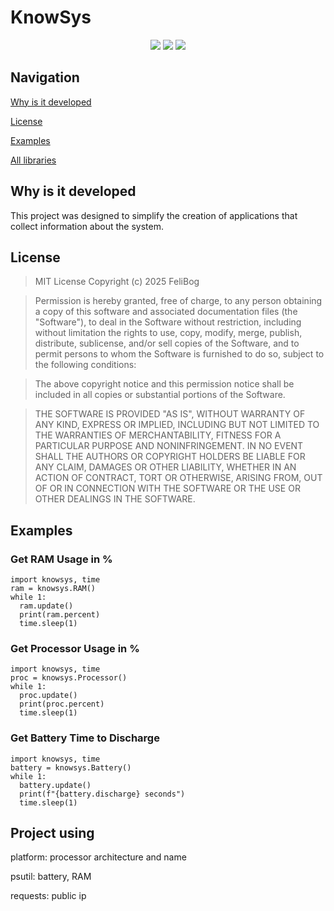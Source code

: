 # KnowSys

<div align="center">
  <img src="https://img.shields.io/github/repo-size/FeliBog/knowsys?style=plastic"/>
  <img src="https://img.shields.io/github/license/FeliBog/knowsys?style=plastic"/>
  <img src="https://tokei.rs/b1/github/FeliBog/knowsys"/>
</div>

## Navigation
[Why is it developed](#why-is-it-developed)

[License](#license)

[Examples](#examples)

[All libraries](#project-using)

## Why is it developed
This project was designed to simplify the creation of applications that collect information about the system.

## License
> MIT License
Copyright (c) 2025 FeliBog

> Permission is hereby granted, free of charge, to any person obtaining a copy
of this software and associated documentation files (the "Software"), to deal
in the Software without restriction, including without limitation the rights
to use, copy, modify, merge, publish, distribute, sublicense, and/or sell
copies of the Software, and to permit persons to whom the Software is
furnished to do so, subject to the following conditions:

> The above copyright notice and this permission notice shall be included in all
copies or substantial portions of the Software. 

> THE SOFTWARE IS PROVIDED "AS IS", WITHOUT WARRANTY OF ANY KIND, EXPRESS OR
IMPLIED, INCLUDING BUT NOT LIMITED TO THE WARRANTIES OF MERCHANTABILITY,
FITNESS FOR A PARTICULAR PURPOSE AND NONINFRINGEMENT. IN NO EVENT SHALL THE
AUTHORS OR COPYRIGHT HOLDERS BE LIABLE FOR ANY CLAIM, DAMAGES OR OTHER
LIABILITY, WHETHER IN AN ACTION OF CONTRACT, TORT OR OTHERWISE, ARISING FROM,
OUT OF OR IN CONNECTION WITH THE SOFTWARE OR THE USE OR OTHER DEALINGS IN THE
SOFTWARE.

## Examples

### Get RAM Usage in %
```
import knowsys, time
ram = knowsys.RAM()
while 1:
  ram.update()
  print(ram.percent)
  time.sleep(1)
```

### Get Processor Usage in %
```
import knowsys, time
proc = knowsys.Processor()
while 1:
  proc.update()
  print(proc.percent)
  time.sleep(1)
```

### Get Battery Time to Discharge
```
import knowsys, time
battery = knowsys.Battery()
while 1:
  battery.update()
  print(f"{battery.discharge} seconds")
  time.sleep(1)
```

## Project using

platform: processor architecture and name

psutil: battery, RAM

requests: public ip